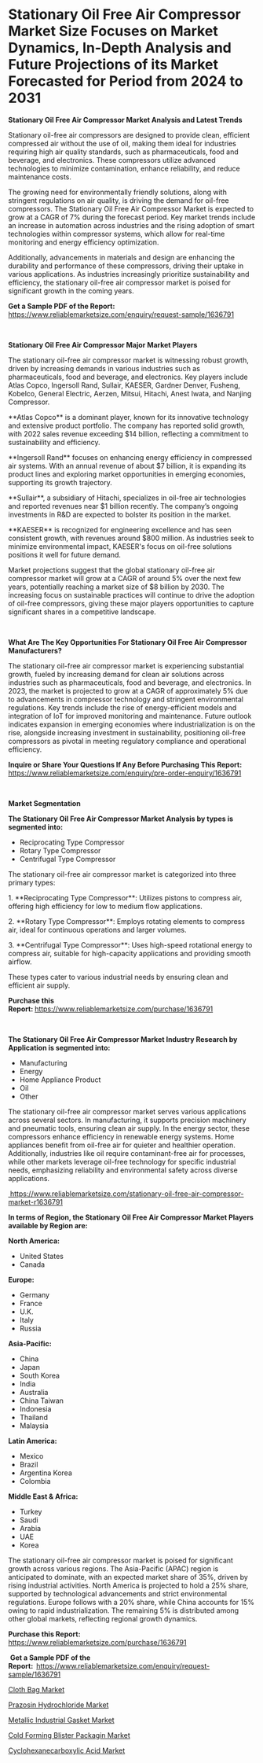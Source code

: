 <p><h1>Stationary Oil Free Air Compressor Market Size Focuses on Market Dynamics, In-Depth Analysis and Future Projections of its Market Forecasted for Period from 2024 to 2031</h1></p><p><strong>Stationary Oil Free Air Compressor Market Analysis and Latest Trends</strong></p>
<p><p>Stationary oil-free air compressors are designed to provide clean, efficient compressed air without the use of oil, making them ideal for industries requiring high air quality standards, such as pharmaceuticals, food and beverage, and electronics. These compressors utilize advanced technologies to minimize contamination, enhance reliability, and reduce maintenance costs. </p><p>The growing need for environmentally friendly solutions, along with stringent regulations on air quality, is driving the demand for oil-free compressors. The Stationary Oil Free Air Compressor Market is expected to grow at a CAGR of 7% during the forecast period. Key market trends include an increase in automation across industries and the rising adoption of smart technologies within compressor systems, which allow for real-time monitoring and energy efficiency optimization. </p><p>Additionally, advancements in materials and design are enhancing the durability and performance of these compressors, driving their uptake in various applications. As industries increasingly prioritize sustainability and efficiency, the stationary oil-free air compressor market is poised for significant growth in the coming years.</p></p>
<p><strong>Get a Sample PDF of the Report:&nbsp;</strong> <a href="https://www.reliablemarketsize.com/enquiry/request-sample/1636791">https://www.reliablemarketsize.com/enquiry/request-sample/1636791</a></p>
<p>&nbsp;</p>
<p><strong>Stationary Oil Free Air Compressor Major Market Players</strong></p>
<p><p>The stationary oil-free air compressor market is witnessing robust growth, driven by increasing demands in various industries such as pharmaceuticals, food and beverage, and electronics. Key players include Atlas Copco, Ingersoll Rand, Sullair, KAESER, Gardner Denver, Fusheng, Kobelco, General Electric, Aerzen, Mitsui, Hitachi, Anest Iwata, and Nanjing Compressor.</p><p>**Atlas Copco** is a dominant player, known for its innovative technology and extensive product portfolio. The company has reported solid growth, with 2022 sales revenue exceeding $14 billion, reflecting a commitment to sustainability and efficiency. </p><p>**Ingersoll Rand** focuses on enhancing energy efficiency in compressed air systems. With an annual revenue of about $7 billion, it is expanding its product lines and exploring market opportunities in emerging economies, supporting its growth trajectory.</p><p>**Sullair**, a subsidiary of Hitachi, specializes in oil-free air technologies and reported revenues near $1 billion recently. The company’s ongoing investments in R&D are expected to bolster its position in the market.</p><p>**KAESER** is recognized for engineering excellence and has seen consistent growth, with revenues around $800 million. As industries seek to minimize environmental impact, KAESER's focus on oil-free solutions positions it well for future demand.</p><p>Market projections suggest that the global stationary oil-free air compressor market will grow at a CAGR of around 5% over the next few years, potentially reaching a market size of $8 billion by 2030. The increasing focus on sustainable practices will continue to drive the adoption of oil-free compressors, giving these major players opportunities to capture significant shares in a competitive landscape.</p></p>
<p>&nbsp;</p>
<p><strong>What Are The Key Opportunities For Stationary Oil Free Air Compressor Manufacturers?</strong></p>
<p><p>The stationary oil-free air compressor market is experiencing substantial growth, fueled by increasing demand for clean air solutions across industries such as pharmaceuticals, food and beverage, and electronics. In 2023, the market is projected to grow at a CAGR of approximately 5% due to advancements in compressor technology and stringent environmental regulations. Key trends include the rise of energy-efficient models and integration of IoT for improved monitoring and maintenance. Future outlook indicates expansion in emerging economies where industrialization is on the rise, alongside increasing investment in sustainability, positioning oil-free compressors as pivotal in meeting regulatory compliance and operational efficiency.</p></p>
<p><strong>Inquire or Share Your Questions If Any Before Purchasing This Report:</strong> <a href="https://www.reliablemarketsize.com/enquiry/pre-order-enquiry/1636791">https://www.reliablemarketsize.com/enquiry/pre-order-enquiry/1636791</a></p>
<p>&nbsp;</p>
<p><strong>Market Segmentation</strong></p>
<p><strong>The Stationary Oil Free Air Compressor Market Analysis by types is segmented into:</strong></p>
<p><ul><li>Reciprocating Type Compressor</li><li>Rotary Type Compressor</li><li>Centrifugal Type Compressor</li></ul></p>
<p><p>The stationary oil-free air compressor market is categorized into three primary types: </p><p>1. **Reciprocating Type Compressor**: Utilizes pistons to compress air, offering high efficiency for low to medium flow applications.</p><p>2. **Rotary Type Compressor**: Employs rotating elements to compress air, ideal for continuous operations and larger volumes.</p><p>3. **Centrifugal Type Compressor**: Uses high-speed rotational energy to compress air, suitable for high-capacity applications and providing smooth airflow. </p><p>These types cater to various industrial needs by ensuring clean and efficient air supply.</p></p>
<p><strong>Purchase this Report:&nbsp;</strong><a href="https://www.reliablemarketsize.com/purchase/1636791">https://www.reliablemarketsize.com/purchase/1636791</a></p>
<p>&nbsp;</p>
<p><strong>The Stationary Oil Free Air Compressor Market Industry Research by Application is segmented into:</strong></p>
<p><ul><li>Manufacturing</li><li>Energy</li><li>Home Appliance Product</li><li>Oil</li><li>Other</li></ul></p>
<p><p>The stationary oil-free air compressor market serves various applications across several sectors. In manufacturing, it supports precision machinery and pneumatic tools, ensuring clean air supply. In the energy sector, these compressors enhance efficiency in renewable energy systems. Home appliances benefit from oil-free air for quieter and healthier operation. Additionally, industries like oil require contaminant-free air for processes, while other markets leverage oil-free technology for specific industrial needs, emphasizing reliability and environmental safety across diverse applications.</p></p>
<p><a href="https://www.reliablemarketsize.com/stationary-oil-free-air-compressor-market-r1636791">&nbsp;https://www.reliablemarketsize.com/stationary-oil-free-air-compressor-market-r1636791</a></p>
<p><strong>In terms of Region, the Stationary Oil Free Air Compressor Market Players available by Region are:</strong></p>
<p>
    <p> <strong> North America: </strong>
        <ul>
            <li>United States</li>
            <li>Canada</li>
        </ul>
        </p> 
    <p> <strong> Europe: </strong>
        <ul>
            <li>Germany</li>
            <li>France</li>
            <li>U.K.</li>
            <li>Italy</li>
            <li>Russia</li>
        </ul>
        </p> 
    <p> <strong> Asia-Pacific: </strong>
        <ul>
            <li>China</li>
            <li>Japan</li>
            <li>South Korea</li>
            <li>India</li>
            <li>Australia</li>
            <li>China Taiwan</li>
            <li>Indonesia</li>
            <li>Thailand</li>
            <li>Malaysia</li>
        </ul>
        </p> 
    <p> <strong> Latin America: </strong>
        <ul>
            <li>Mexico</li>
            <li>Brazil</li>
            <li>Argentina Korea</li>
            <li>Colombia</li>
        </ul>
        </p> 
    <p> <strong> Middle East & Africa: </strong>
        <ul>
            <li>Turkey</li>
            <li>Saudi</li>
            <li>Arabia</li>
            <li>UAE</li>
            <li>Korea</li>
        </ul>
    </p>
    </p>
<p><p>The stationary oil-free air compressor market is poised for significant growth across various regions. The Asia-Pacific (APAC) region is anticipated to dominate, with an expected market share of 35%, driven by rising industrial activities. North America is projected to hold a 25% share, supported by technological advancements and strict environmental regulations. Europe follows with a 20% share, while China accounts for 15% owing to rapid industrialization. The remaining 5% is distributed among other global markets, reflecting regional growth dynamics.</p></p>
<p><strong>Purchase this Report: </strong><a href="https://www.reliablemarketsize.com/purchase/1636791">https://www.reliablemarketsize.com/purchase/1636791</a></p>
<p>&nbsp;<strong>Get a Sample PDF of the Report:&nbsp;&nbsp;</strong><a href="https://www.reliablemarketsize.com/enquiry/request-sample/1636791">https://www.reliablemarketsize.com/enquiry/request-sample/1636791</a></p>
<p><strong></strong></p>
<p><p><a href="https://issuu.com/reportprime-2/docs/cloth-bag-market-size-2030.pptx_d285bdb42b804b">Cloth Bag Market</a></p><p><a href="https://www.linkedin.com/pulse/global-prazosin-hydrochloride-market-trends-analysis-future-h1aoc?trackingId=bR2gOvHkQQOWcKv3YZ%2BxaA%3D%3D">Prazosin Hydrochloride Market</a></p><p><a href="https://medium.com/@donaldshaw1965/global-metallic-industrial-gasket-market-sector-2024-2031-market-metrics-and-market-strategic-2b0986bf734b?postPublishedType=repub">Metallic Industrial Gasket Market</a></p><p><a href="https://medium.com/@donaldshaw1965/how-are-regions-adapting-to-the-cold-forming-blister-packagin-market-8b9d3b3997a7">Cold Forming Blister Packagin Market</a></p><p><a href="https://www.linkedin.com/pulse/cyclohexanecarboxylic-acid-market-insights-products-regional-9cg3f?trackingId=U6vei9QbRkiG8u25uw%2FwRA%3D%3D">Cyclohexanecarboxylic Acid Market</a></p></p>